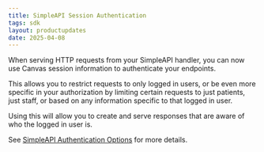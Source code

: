 ```yaml
---
title: SimpleAPI Session Authentication
tags: sdk
layout: productupdates
date: 2025-04-08
---
```


When serving HTTP requests from your SimpleAPI handler, you can now use Canvas
session information to authenticate your endpoints.

This allows you to restrict requests to only logged in users, or be even more
specific in your authorization by limiting certain requests to just patients,
just staff, or based on any information specific to that logged in user.

Using this will allow you to create and serve responses that are aware of who
the logged in user is.

See [SimpleAPI Authentication Options](/sdk/handlers-simpleapi/#session) for more details.


